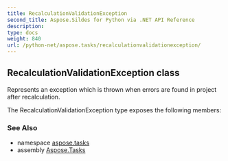 ```yaml
---
title: RecalculationValidationException
second_title: Aspose.Sildes for Python via .NET API Reference
description: 
type: docs
weight: 840
url: /python-net/aspose.tasks/recalculationvalidationexception/
---
```


## RecalculationValidationException class

Represents an exception which is thrown when errors are found in project after recalculation.

The RecalculationValidationException type exposes the following members:

### See Also

* namespace [aspose.tasks](/python-net/aspose.tasks/)
* assembly [Aspose.Tasks](/tasks/python-net/)

